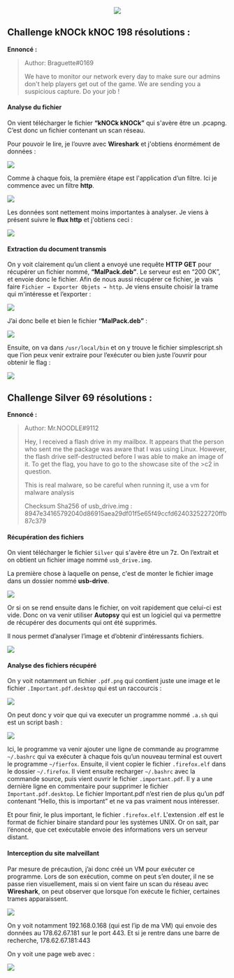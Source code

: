 <p align="center">
  <img src="./src/images/forensic/forensic.png"/>
</p>

## Challenge kNOCk kNOC 198 résolutions :


**Ennoncé :**
>Author: Braguette#0169
>
>We have to monitor our network every day to make sure our admins don't help players get out of the game. We are sending you a suspicious capture. Do your job !



#### Analyse du fichier

On vient télécharger le fichier **“kNOCk kNOCk”** qui s'avère être un .pcapng. C’est donc un fichier contenant un scan réseau.

Pour pouvoir le lire, je l’ouvre avec **Wireshark** et j'obtiens énormément de données :

<img src="./src/images/forensic/forensic_Intro_1.png"/>

Comme à chaque fois, la première étape est l'application d’un filtre. Ici je commence avec un filtre **http**.

<img src="./src/images/forensic/forensic_Intro_2.png"/>

Les données sont nettement moins importantes à analyser. Je viens à présent suivre le **flux http** et j'obtiens ceci :

<img src="./src/images/forensic/forensic_Intro_3.png"/>



#### Extraction du document transmis

On y voit clairement qu’un client a envoyé une requête **HTTP GET** pour récupérer un fichier nommé, **“MalPack.deb”**. Le serveur est en “200 OK”, et envoie donc le fichier.
Afin de nous aussi récupérer ce fichier, je vais faire `Fichier → Exporter Objets → http`.
Je viens ensuite choisir la trame qui m'intéresse et l’exporter :

<img src="./src/images/forensic/forensic_Intro_4.png"/>

J’ai donc belle et bien le fichier **“MalPack.deb”** :

<img src="./src/images/forensic/forensic_Intro_5.png"/>

Ensuite, on va dans `/usr/local/bin` et on y trouve le fichier simplescript.sh que l’ion peux venir extraire pour l’exécuter ou bien juste l’ouvrir pour obtenir le flag :

<img src="./src/images/forensic/forensic_Intro_6.png"/>




## Challenge Silver 69 résolutions :

**Ennoncé :**
>Author: Mr.NOODLE#9112
>
>Hey,
>I received a flash drive in my mailbox. It appears that the person who sent me the package was aware that I was using Linux. However, the flash drive self-destructed before I was able to make an image of it. To get the flag, you have to go to the showcase site of the >c2 in question.
>
>This is real malware, so be careful when running it, use a vm for malware analysis
>
>Checksum Sha256 of usb_drive.img : 8947e34165792040d86915aea29df01f5e65f49ccfd624032522720ffb87c379



#### Récupération des fichiers

On vient télécharger le fichier `Silver` qui s'avère être un 7z.
On l’extrait et on obtient un fichier image nommé `usb_drive.img`.

La première chose à laquelle on pense, c'est de monter le fichier image dans un dossier nommé **usb-drive**.

<img src="./src/images/forensic/forensic_Easy_1.png"/>

Or si on se rend ensuite dans le fichier, on voit rapidement que celui-ci est vide.
Donc on va venir utiliser **Autopsy** qui est un logiciel qui va permettre de récupérer des documents qui ont été supprimés.

Il nous permet d’analyser l’image et d’obtenir d'intéressants fichiers.

<img src="./src/images/forensic/forensic_Easy_2.png"/>



#### Analyse des fichiers récupéré

On y voit notamment un fichier `.pdf.png` qui contient juste une image et le fichier `.Important.pdf.desktop` qui est un raccourcis :

<img src="./src/images/forensic/forensic_Easy_3.png"/>

On peut donc y voir que qui va executer un programme nommé `.a.sh` qui est un script bash :

<img src="./src/images/forensic/forensic_Easy_4.png"/>

Ici, le programme va venir ajouter une ligne de commande au programme `~/.bashrc` qui va exécuter à chaque fois qu’un nouveau terminal est ouvert le programme `~/fierfox`.
Ensuite, il vient copier le fichier `.firefox.elf` dans le dossier `~/.firefox`.
Il vient ensuite recharger `~/.bashrc` avec la commande source, puis vient ouvrir le fichier `.important.pdf`.
Il y a une dernière ligne en commentaire pour supprimer le fichier `Important.pdf.desktop`.
Le fichier Important.pdf n’est rien de plus qu’un pdf contenant “Hello, this is important” et ne va pas vraiment nous intéresser.

Et pour finir, le plus important, le fichier `.firefox.elf`. L'extension .elf est le format de fichier binaire standard pour les systèmes UNIX. Or on sait, par l’énoncé, que cet exécutable envoie des informations vers un serveur distant.



#### Interception du site malveillant

Par mesure de précaution, j’ai donc créé un VM pour exécuter ce programme.
Lors de son exécution, comme on peut s’en douter, il ne se passe rien visuellement, mais si on vient faire un scan du réseau avec **Wireshark**, on peut observer que lorsque l’on exécute le fichier, certaines trames apparaissent.

<img src="./src/images/forensic/forensic_Easy_5.png"/>

On y voit notamment 192.168.0.168 (qui est l’ip de ma VM) qui envoie des données au 178.62.67.181 sur le port 443.
Et si je rentre dans une barre de recherche, 178.62.67.181:443

On y voit une page web avec :

<img src="./src/images/forensic/forensic_Easy_6.png"/>